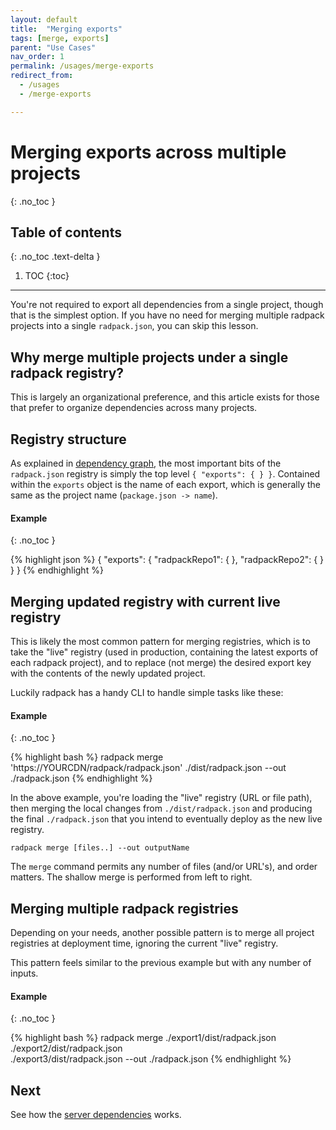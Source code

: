 ```yaml
---
layout: default
title:  "Merging exports"
tags: [merge, exports]
parent: "Use Cases"
nav_order: 1
permalink: /usages/merge-exports
redirect_from:
  - /usages
  - /merge-exports

---
```



# Merging exports across multiple projects
{: .no_toc }

## Table of contents
{: .no_toc .text-delta }

1. TOC
{:toc}

---

You're not required to export all dependencies from a single project, though that
is the simplest option. If you have no need for merging multiple radpack projects
into a single `radpack.json`, you can skip this lesson.


## Why merge multiple projects under a single radpack registry?

This is largely an organizational preference, and this article exists for those
that prefer to organize dependencies across many projects.


## Registry structure

As explained in [dependency graph]({{site.baseurl}}/graph), the most important bits
of the `radpack.json` registry is simply the top level `{ "exports": { } }`. Contained
within the `exports` object is the name of each export, which is generally the
same as the project name (`package.json -> name`).

#### Example
{: .no_toc }

{% highlight json %}
{
  "exports": {
    "radpackRepo1": { },
    "radpackRepo2": { }
  }
}
{% endhighlight %}


## Merging updated registry with current live registry

This is likely the most common pattern for merging registries, which is to
take the "live" registry (used in production, containing the latest exports
of each radpack project), and to replace (not merge) the desired export key
with the contents of the newly updated project.

Luckily radpack has a handy CLI to handle simple tasks like these:

#### Example
{: .no_toc }

{% highlight bash %}
radpack merge 'https://YOURCDN/radpack/radpack.json' ./dist/radpack.json --out ./radpack.json
{% endhighlight %}

In the above example, you're loading the "live" registry (URL or file path), then merging
the local changes from `./dist/radpack.json` and producing the final `./radpack.json` that
you intend to eventually deploy as the new live registry.

`radpack merge [files..] --out outputName`

The `merge` command permits any number of files (and/or URL's), and order matters. The
shallow merge is performed from left to right.


## Merging multiple radpack registries

Depending on your needs, another possible pattern is to merge all project registries at deployment time, ignoring the current "live" registry.

This pattern feels similar to the previous example but with any number of inputs.

#### Example
{: .no_toc }

{% highlight bash %}
radpack merge ./export1/dist/radpack.json ./export2/dist/radpack.json \
  ./export3/dist/radpack.json --out ./radpack.json
{% endhighlight %}


## Next

See how the [server dependencies]({{site.baseurl}}/usages/server) works.
